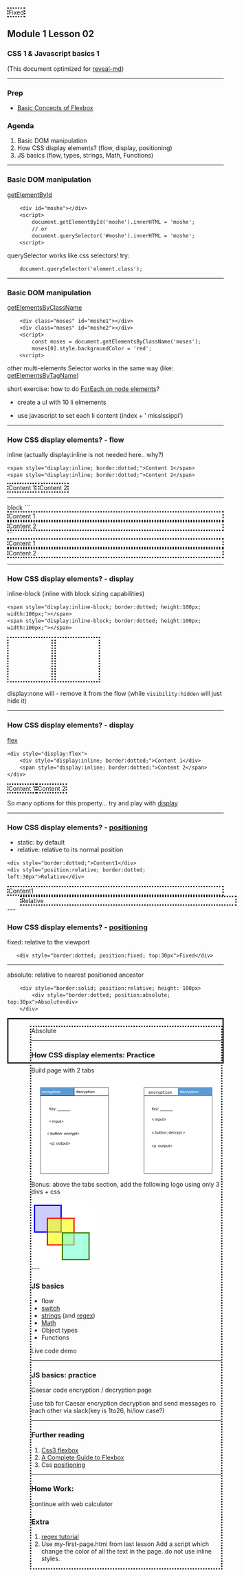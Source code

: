 ## Module 1 Lesson 02
### CSS 1 & Javascript basics 1
(This document optimized for [reveal-md](https://github.com/webpro/reveal-md))




---

### Prep
- [Basic Concepts of Flexbox](https://developer.mozilla.org/en-US/docs/Web/CSS/CSS_Flexible_Box_Layout/Basic_Concepts_of_Flexbox)

### Agenda
1. Basic DOM manipulation
2. How CSS display elements? (flow, display, positioning)
3. JS basics (flow, types, strings,  Math, Functions)

---

### Basic DOM manipulation

[getElementById](https://developer.mozilla.org/en-US/docs/Web/API/Document/getElementById)
```
    <div id="moshe"></div>
    <script>
        document.getElementById('moshe').innerHTML = 'moshe';
        // or
        document.querySelector('#moshe').innerHTML = 'moshe';
    <script>
```

querySelector works like css selectors!
try: 
```
    document.querySelector('element.class');
```
<!-- .element: class="fragment" -->

---

### Basic DOM manipulation
[getElementsByClassName](https://developer.mozilla.org/en-US/docs/Web/API/Document/getElementsByClassName)
``` 
    <div class="moses" id="moshe1"></div>
    <div class="moses" id="moshe2"></div>
    <script>
        const moses = document.getElementsByClassName('moses');
        moses[0].style.backgroundColor = 'red';
    <script>
```
other multi-elements Selector works in the same way (like: [getElementsByTagName](https://developer.mozilla.org/en-US/docs/Web/API/Document/getElementsByTagName))


short exercise: how to do [ForEach on node elements](https://stackoverflow.com/questions/24775725/loop-through-childnodes)?
- create a ul with 10 li elmements
<!-- .element: class="fragment" -->
- use javascript to set each li content (index + ' mississippi')   
<!-- .element: class="fragment" -->

---

### How CSS display elements? - flow
inline (actually display:inline is not needed here.. why?)
```
<span style="display:inline; border:dotted;">Content 1</span> 
<span style="display:inline; border:dotted;">Content 2</span> 
```
<span style="display:inline; border:dotted;">Content 1</span> 
<span style="display:inline; border:dotted;">Content 2</span> 
<hr>
block
```
<span style="display:block; border:dotted;">Content 1</span> 
<span style="display:block; border:dotted;">Content 2</span> 
```
<span style="display:block; border:dotted;">Content 1</span> 
<span style="display:block; border:dotted;">Content 2</span> 

---
### How CSS display elements? - display
inline-block (inline with block sizing capabilities)
```
<span style="display:inline-block; border:dotted; height:100px; width:100px;"></span>
<span style="display:inline-block; border:dotted; height:100px; width:100px;"></span>
```
<span style="display:inline-block; border:dotted; height:100px; width:100px;"></span> 
<span style="display:inline-block; border:dotted; height:100px; width:100px;"></span> 

display:none will - remove it from the flow (while `visibility:hidden` will just hide it)

---
### How CSS display elements? - display
[flex](https://developer.mozilla.org/en-US/docs/Web/CSS/CSS_Flexible_Box_Layout/Basic_Concepts_of_Flexbox)
```
<div style="display:flex">
    <div style="display:inline; border:dotted;">Content 1</div>
    <span style="display:inline; border:dotted;">Content 2</span>
</div>
```
<div style="display:flex">
    <div style="display:inline; border:dotted;">Content 1</div>
    <span style="display:inline; border:dotted;">Content 2</span>
</div>

So many options for this property...
try <!-- .element: class="fragment" --> and play with [display](https://www.w3schools.com/cssref/pr_class_display.asp)

---

### How CSS display elements? - [positioning](https://developer.mozilla.org/en-US/docs/Web/CSS/position)
 - static: by default
 - relative: relative to its normal position
```
<div style="border:dotted;">Content1</div> 
<div style="position:relative; border:dotted; left:30px">Relative</div> 
```
<div style="border:dotted;">Content1</div> 
<div style="position:relative; border:dotted; left:30px">Relative</div> 
---

### How CSS display elements? - [positioning](https://developer.mozilla.org/en-US/docs/Web/CSS/position)
 fixed: relative to the viewport
 ```
    <div style="border:dotted; position:fixed; top:30px">Fixed</div> 
 ```
<div style="border:dotted; position:fixed; top:30px">Fixed</div> 
 
 <hr>
 
 absolute: relative to nearest positioned ancestor
 
```
    <div style="border:solid; position:relative; height: 100px>
        <div style="border:dotted; position:absolute; top:30px">Absolute<div>
    </div> 
```

<div style="border:solid; position:relative; height: 100px">
    <div style="border:dotted; position:absolute; left: 50px; top:15px">Absolute<div>
</div> 
    
---

### How CSS display elements: Practice

Build page with 2 tabs
<div style="height:220px">
    <img src="./assets/enc_dec_tabs.png">
</div>

Bonus:
above the tabs section, add the following logo using only 3 divs + css 
<div>
    <img src="./assets/3_boxes_logo.png">
</div>
---

### JS basics 
 - flow
 - [switch](https://www.w3schools.com/js/js_switch.asp)
 - [strings](https://developer.mozilla.org/en-US/docs/Web/JavaScript/Reference/Global_Objects/String) (and [regex](https://regexone.com/))
 - [Math](https://developer.mozilla.org/en-US/docs/Web/JavaScript/Reference/Global_Objects/Math)
 - Object types
 - Functions

Live code demo

---

### JS basics: practice 
Caesar code encryption / decryption page

<img>
use tab for Caesar encryption decryption and send messages ro each other via slack(key is 1to26, hi/low case?)

---
### Further reading
1. [Css3 flexbox](https://www.w3schools.com/css/css3_flexbox.asp)
2. [A Complete Guide to Flexbox](https://css-tricks.com/snippets/css/a-guide-to-flexbox/)
3. Css [positioning](https://developer.mozilla.org/en-US/docs/Web/CSS/position)

---
### Home Work:
continue with web calculator

### Extra
1. [regex tutorial](https://regexone.com/)
2. Use my-first-page.html from last lesson Add a script which change the color of all the text in the page. do not use inline styles.
